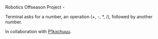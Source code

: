 Robotics Offseason Project -

Terminal asks for a number, an operation (+, -, *, /), followed by another number.

In collaboration with [P1kxchuuu](https://github.com/P1kxchuuu).